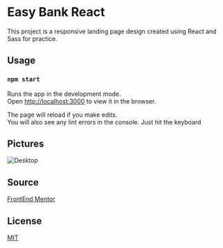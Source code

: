 # Easy Bank React

This project is a responsive landing page design created using React and Sass for practice. 


## Usage
### `npm start`

Runs the app in the development mode.\
Open [http://localhost:3000](http://localhost:3000) to view it in the browser.

The page will reload if you make edits.\
You will also see any lint errors in the console.
Just hit the keyboard

## Pictures

![Desktop](https://res.cloudinary.com/dz209s6jk/image/upload/v1583427671/Challenges/r57dwegyobrqigxhsj36.jpg)


## Source
[FrontEnd Mentor](https://www.frontendmentor.io/challenges/easybank-landing-page-WaUhkoDN)

## License
[MIT](https://choosealicense.com/licenses/mit/)